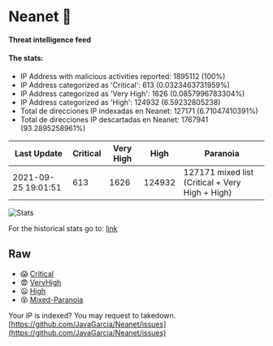 # Neanet :hocho:
#### Threat intelligence feed
#### The stats:

- IP Address with malicious activities reported: 1895112 (100%)
- IP Address categorized as 'Critical':  613 (0.0323463731959%)
- IP Address categorized as 'Very High':  1626 (0.0857996783304%)
- IP Address categorized as 'High':  124932 (6.59232805238)
- Total de direcciones IP indexadas en Neanet:  127171 (6.71047410391%)
- Total de direcciones IP descartadas en Neanet:  1767941 (93.2895258961%)

| Last Update | Critical | Very High | High | Paranoia |
| --- | --- | --- | --- | --- |
| 2021-09-25 19:01:51 | 613 | 1626 | 124932 | 127171 mixed list (Critical + Very High + High)|

![Stats](https://docs.google.com/spreadsheets/d/e/2PACX-1vSnaNMIXVabIpDJjufMlzH7poXnshF3mgd8Is1g9ytUEzVsP5my4Trn8f-xkoLLQ38xpL3HtmUexLo6/pubchart?oid=501124687&format=image)

For the historical stats go to: [link](/stats.csv)
## Raw
- :scream: [Critical](https://raw.githubusercontent.com/JavaGarcia/Neanet/master/blacklists/neanet_critical.txt)
- :fearful: [VeryHigh](https://raw.githubusercontent.com/JavaGarcia/Neanet/master/blacklists/neanet_veryHigh.txtt)
- :frowning: [High](https://raw.githubusercontent.com/JavaGarcia/Neanet/master/blacklists/neanet_high.txt)
- :dizzy_face: [Mixed-Paranoia](https://raw.githubusercontent.com/JavaGarcia/Neanet/master/blacklists/neanet_all.txt)


Your IP is indexed? You may request to takedown. [https://github.com/JavaGarcia/Neanet/issues](https://github.com/JavaGarcia/Neanet/issues)





























































































































































































































































































































































































































































































































































































































































































































































































































































































































































































































































































































































































































































































































































































































































































































































































































































































































































































































































































































































































































































































































































































































































































































































































































































































































































































































































































































































































































































































































































































































































































































































































































































































































































































































































































































































































































































































































































































































































































































































































































































































































































































































































































































































































































































































































































































































































































































































































































































































































































































































































































































































































































































































































































































































































































































































































































































































































































































































































































































































































































































































































































































































































































































































































































































































































































































































































































































































































































































































































































































































































































































































































































































































































































































































































































































































































































































































































































































































































































































































































































































































































































































































































































































































































































































































































































































































































































































































































































































































































































































































































































































































































































